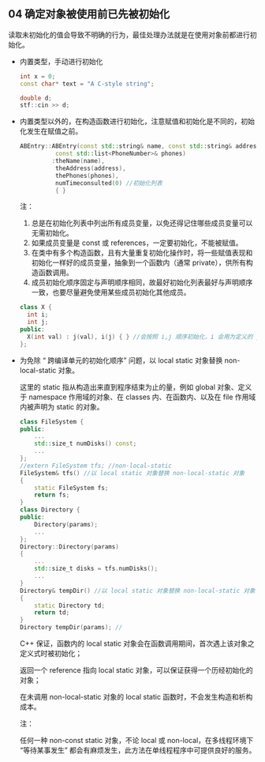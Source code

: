 
## 04 确定对象被使用前已先被初始化
读取未初始化的值会导致不明确的行为，最佳处理办法就是在使用对象前都进行初始化。
- 内置类型，手动进行初始化
	```cpp
	int x = 0;
	const char* text = "A C-style string";
	
	double d;
	stf::cin >> d;
	```
	
- 内置类型以外的，在构造函数进行初始化，注意赋值和初始化是不同的，初始化发生在赋值之前。
	```cpp
	ABEntry::ABEntry(const std::string& name, const std::string& address,
			  const std::list<PhoneNumber>& phones)
			 :theName(name),
			  theAddress(address),
			  thePhones(phones),
			  numTimeconsulted(0) //初始化列表 
			  { }
	```
	注：
  1. 总是在初始化列表中列出所有成员变量，以免还得记住哪些成员变量可以无需初始化。
  2. 如果成员变量是 const 或 references，一定要初始化，不能被赋值。
  3. 在类中有多个构造函数，且有大量重复初始化操作时，将一些赋值表现和初始化一样好的成员变量，抽象到一个函数内（通常 private），供所有构造函数调用。
  4. 成员初始化顺序固定与声明顺序相同，故最好初始化列表最好与声明顺序一致，也要尽量避免使用某些成员初始化其他成员。
    ```cpp
    class X {
      int i;
      int j;
    public:
      X(int val) : j(val), i(j) { } //会按照 i,j 顺序初始化，i 会用为定义的 j 进行初始化
    };
    ```
- 为免除 “ 跨编译单元的初始化顺序” 问题，以 local static 对象替换 non-local-static 对象。

  这里的 static 指从构造出来直到程序结束为止的量，例如 global 对象、定义于 namespace 作用域的对象、在 classes 内、在函数内、以及在 file 作用域内被声明为 static 的对象。
	```cpp
	class FileSystem { 
	public:
		...
		std::size_t numDisks() const;
		... 
	};
	//extern FileSystem tfs; //non-local-static
	FileSystem& tfs() //以 local static 对象替换 non-local-static 对象
	{
		static FileSystem fs;
		return fs;
	}
	class Directory {
	public:
		Directory(params);
		...
	};
	Directory::Directory(params)
	{
		...
		std::size_t disks = tfs.numDisks();
		...
	}
	Directory& tempDir() //以 local static 对象替换 non-local-static 对象
	{
		static Directory td;
		return td; 
	}
	Directory tempDir(params); //
	```
	C++ 保证，函数内的 local static 对象会在函数调用期间，首次遇上该对象之定义式时被初始化；
	
	返回一个 reference 指向 local static 对象，可以保证获得一个历经初始化的对象；
	
	在未调用 non-local-static 对象的 local static 函数时，不会发生构造和析构成本。
	
	注：
  
	任何一种 non-const static 对象，不论 local 或 non-local，在多线程环境下 “等待某事发生” 都会有麻烦发生，此方法在单线程程序中可提供良好的服务。
